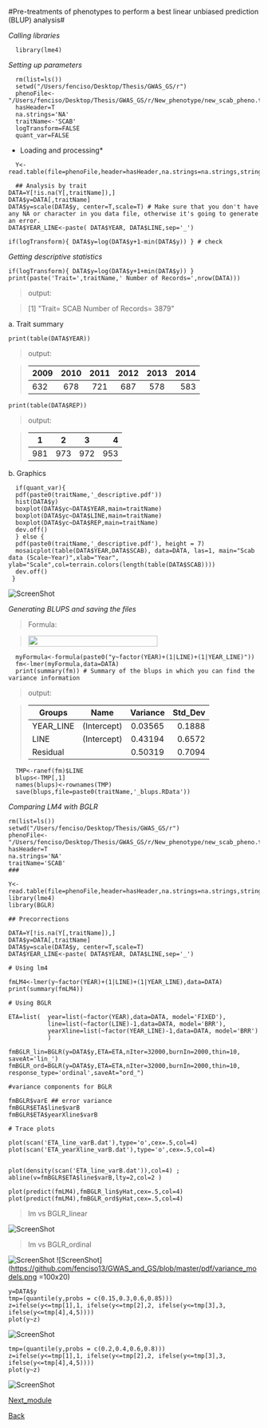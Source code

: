 #Pre-treatments of phenotypes to perform a best linear unbiased prediction (BLUP) analysis#

*Calling libraries*

```{r}
  library(lme4)
```

*Setting up parameters*

```{r}
  rm(list=ls())
  setwd("/Users/fenciso/Desktop/Thesis/GWAS_GS/r")
  phenoFile<-"/Users/fenciso/Desktop/Thesis/GWAS_GS/r/New_phenotype/new_scab_pheno.txt"
  hasHeader=T
  na.strings='NA'
  traitName<-'SCAB'
  logTransform=FALSE
  quant_var=FALSE
```

* Loading and processing*

```{r}
  Y<-read.table(file=phenoFile,header=hasHeader,na.strings=na.strings,stringsAsFactors=F)

  ## Analysis by trait
DATA=Y[!is.na(Y[,traitName]),]
DATA$y=DATA[,traitName]
DATA$y=scale(DATA$y, center=T,scale=T) # Make sure that you don't have any NA or character in you data file, otherwise it's going to generate an error.
DATA$YEAR_LINE<-paste( DATA$YEAR, DATA$LINE,sep='_') 

if(logTransform){ DATA$y=log(DATA$y+1-min(DATA$y)) } # check

```

*Getting descriptive statistics*

```{r} 
if(logTransform){ DATA$y=log(DATA$y+1+min(DATA$y)) }
print(paste('Trait=',traitName,' Number of Records=',nrow(DATA)))
```
>output:

>[1] "Trait= SCAB  Number of Records= 3879"

a. Trait summary
```{r}
print(table(DATA$YEAR))
```
>output:

>| 2009 | 2010 | 2011 | 2012 | 2013 | 2014 |
>| ---- |:----:|:----:|:----:|:----:|-----:|
>| 632  | 678  | 721  | 687  | 578  | 583  |

```{r}
print(table(DATA$REP))
```
>output:

>|  1  |  2  |  3  |  4  |
>| --- |:---:|:---:|----:|
>| 981 | 973 | 972 | 953 |

b. Graphics

```{r}
  if(quant_var){
  pdf(paste0(traitName,'_descriptive.pdf'))
  hist(DATA$y)
  boxplot(DATA$yc~DATA$YEAR,main=traitName)
  boxplot(DATA$yc~DATA$LINE,main=traitName)
  boxplot(DATA$yc~DATA$REP,main=traitName)
  dev.off()
  } else {
  pdf(paste0(traitName,'_descriptive.pdf'), height = 7)
  mosaicplot(table(DATA$YEAR,DATA$SCAB), data=DATA, las=1, main="Scab data (Scale~Year)",xlab="Year", ylab="Scale",col=terrain.colors(length(table(DATA$SCAB))))
  dev.off()
 }
 ```
![ScreenShot](https://github.com/fenciso13/GWAS_and_GS/blob/master/pdf/Scab_plot.png)

*Generating BLUPS and saving the files*

>Formula:

> <img src="https://github.com/fenciso13/GWAS_and_GS/blob/master/pdf/ecuation.jpg" width="259" height="21.5" />

```{r}
  myFormula<-formula(paste0("y~factor(YEAR)+(1|LINE)+(1|YEAR_LINE)"))
  fm<-lmer(myFormula,data=DATA)  
  print(summary(fm)) # Summary of the blups in which you can find the variance information
```
>output:

>| Groups        | Name          |  Variance |  Std_Dev |
>| ------------- |:-------------:|:---------:|---------:|
>| YEAR_LINE     | (Intercept)   |   0.03565 |   0.1888 |
>| LINE          | (Intercept)   |   0.43194 |   0.6572 |
>| Residual      |               |   0.50319 |   0.7094 |

```{r}
  TMP<-ranef(fm)$LINE
  blups<-TMP[,1]
  names(blups)<-rownames(TMP)
  save(blups,file=paste0(traitName,'_blups.RData'))
 ``` 
*Comparing LM4 with BGLR*
```{r}
rm(list=ls())
setwd("/Users/fenciso/Desktop/Thesis/GWAS_GS/r")
phenoFile<-"/Users/fenciso/Desktop/Thesis/GWAS_GS/r/New_phenotype/new_scab_pheno.txt"
hasHeader=T
na.strings='NA'
traitName='SCAB'
###

Y<-read.table(file=phenoFile,header=hasHeader,na.strings=na.strings,stringsAsFactors=F)
library(lme4)
library(BGLR)

## Precorrections

DATA=Y[!is.na(Y[,traitName]),]
DATA$y=DATA[,traitName]
DATA$y=scale(DATA$y, center=T,scale=T)
DATA$YEAR_LINE<-paste( DATA$YEAR, DATA$LINE,sep='_')

# Using lm4

fmLM4<-lmer(y~factor(YEAR)+(1|LINE)+(1|YEAR_LINE),data=DATA) 
print(summary(fmLM4))

# Using BGLR

ETA=list(  year=list(~factor(YEAR),data=DATA, model='FIXED'),
           line=list(~factor(LINE)-1,data=DATA, model='BRR'),
           yearXline=list(~factor(YEAR_LINE)-1,data=DATA, model='BRR') 
           )

fmBGLR_lin=BGLR(y=DATA$y,ETA=ETA,nIter=32000,burnIn=2000,thin=10, saveAt='lin_')
fmBGLR_ord=BGLR(y=DATA$y,ETA=ETA,nIter=32000,burnIn=2000,thin=10, response_type='ordinal',saveAt="ord_")

#variance components for BGLR

fmBGLR$varE ## error variance 
fmBGLR$ETA$line$varB
fmBGLR$ETA$yearXline$varB

# Trace plots

plot(scan('ETA_line_varB.dat'),type='o',cex=.5,col=4)
plot(scan('ETA_yearXline_varB.dat'),type='o',cex=.5,col=4)


plot(density(scan('ETA_line_varB.dat')),col=4) ; abline(v=fmBGLR$ETA$line$varB,lty=2,col=2 )

plot(predict(fmLM4),fmBGLR_lin$yHat,cex=.5,col=4)
plot(predict(fmLM4),fmBGLR_ord$yHat,cex=.5,col=4)
```
>lm vs BGLR_linear

![ScreenShot](https://github.com/fenciso13/GWAS_and_GS/blob/master/pdf/fml_linear.png)
>lm vs BGLR_ordinal

![ScreenShot](https://github.com/fenciso13/GWAS_and_GS/blob/master/pdf/flm_ord.png)
![ScreenShot](https://github.com/fenciso13/GWAS_and_GS/blob/master/pdf/variance_models.png =100x20)
```{r}
y=DATA$y
tmp=(quantile(y,probs = c(0.15,0.3,0.6,0.85)))
z=ifelse(y<=tmp[1],1, ifelse(y<=tmp[2],2, ifelse(y<=tmp[3],3, ifelse(y<=tmp[4],4,5))))
plot(y~z)
```
![ScreenShot](https://github.com/fenciso13/GWAS_and_GS/blob/master/pdf/q_plot1.png)
```{r}
tmp=(quantile(y,probs = c(0.2,0.4,0.6,0.8)))
z=ifelse(y<=tmp[1],1, ifelse(y<=tmp[2],2, ifelse(y<=tmp[3],3, ifelse(y<=tmp[4],4,5))))
plot(y~z)
```
![ScreenShot](https://github.com/fenciso13/GWAS_and_GS/blob/master/pdf/q_plot2.png)

[Next_module](https://github.com/fenciso13/GWAS_and_GS/blob/master/modules/4.%20Merging%20Geno%26Pheno%20files.md)

[Back](https://github.com/fenciso13/GWAS_and_GS)
